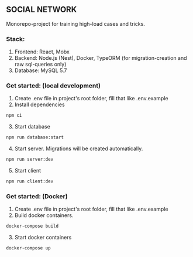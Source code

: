 ## SOCIAL NETWORK

Monorepo-project for training high-load cases and tricks.

### Stack:
1. Frontend: React, Mobx
2. Backend: Node.js (Nest), Docker, TypeORM (for migration-creation and raw sql-queries only)
3. Database: MySQL 5.7

### Get started: (local development)
1. Create .env file in project's root folder, fill that like .env.example
2. Install dependencies 
```bash
npm ci
```
3. Start database
```bash
npm run database:start
```
4. Start server. Migrations will be created automatically.
```bash
npm run server:dev
```
5. Start client
```bash
npm run client:dev
```

### Get started: (Docker)
1. Create .env file in project's root folder, fill that like .env.example
2. Build docker containers.
```bash
docker-compose build
```
3. Start docker containers
```bash
docker-compose up
```